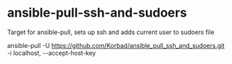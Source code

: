 # ansible-pull-ssh-and-sudoers
Target for ansible-pull, sets up ssh and adds current user to sudoers file

ansible-pull -U https://github.com/Korbad/ansible_pull_ssh_and_sudoers.git -i localhost, --accept-host-key